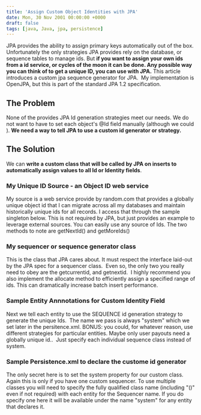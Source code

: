 ```yaml
---
title: 'Assign Custom Object Identities with JPA'
date: Mon, 30 Nov 2001 00:00:00 +0000
draft: false
tags: [java, Java, jpa, persistence]
---
```


JPA provides the ability to assign primary keys automatically out of the box. Unfortunately the only strategies JPA provides rely on the database, or sequence tables to manage ids. But **if you want to assign your own ids from a id service, or cycles of the moon it can be done. Any possible way you can think of to get a unique ID, you can use with JPA.** This article introduces a custom jpa sequence generator for JPA.  My implementation is OpenJPA, but this is part of the standard JPA 1.2 specification.

The Problem
-----------

None of the provides JPA Id generation strategies meet our needs. We do not want to have to set each object's @Id field manually (although we could ). **We need a way to tell JPA to use a custom id generator or strategy.**

The Solution
------------

We can **write a custom class that will be called by JPA on inserts to automatically assign values to all Id or Identity fields**.

### My Unique ID Source - an Object ID web service

My source is a web service provide by random.com that provides a globally unique object id that I can migrate across all my databases and maintain historically unique ids for all records. I access that through the sample singleton below. This is not required by JPA, but just provides an example to leverage external sources. You can easily use any source of Ids. The two methods to note are getNextId() and getMoreIds()

### My sequencer or sequence generator class

This is the class that JPA cares about. It must respect the interface laid-out by the JPA spec for a sequencer class.  Even so, the only two you really need to obey are the getcurrentid, and getnextid.  I highly recommend you also implement the allocate method to efficiently assign a specified range of ids. This can dramatically increase batch insert performance.

### Sample Entity Annnotations for Custom Identity Field

Next we tell each entity to use the SEQUENCE id generation strategy to generate the unique Ids.  The name we pass is always "system" which we set later in the persitence.xml. BONUS: you could, for whatever reason, use different strategies for particular entities. Maybe only user payouts need a globally unique id..  Just specify each individual sequence class instead of system.

### Sample Persistence.xml to declare the custome id generator

The only secret here is to set the system property for our custom class. Again this is only if you have one custom sequencer. To use multiple classes you will need to specify the fully qualified class name (including "()" even if not required) with each entity for the Sequencer name. If you do specify one here it will be available under the name "system" for any entity that declares it.